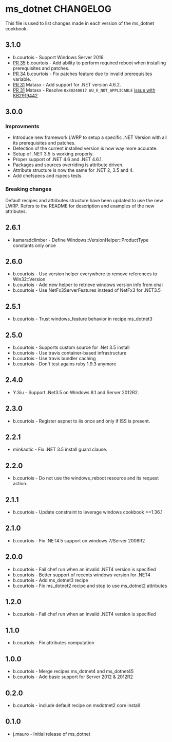 ms_dotnet CHANGELOG
===================

This file is used to list changes made in each version of the ms_dotnet cookbook.

3.1.0
-----
- b.courtois - Support Windows Server 2016.
- [PR 35][pr-35] b.courtois - Add ability to perform required reboot when installing prerequisites and patches.
- [PR 34][pr-34] b.courtois - Fix patches feature due to invalid prerequisites variable.
- [PR 31][pr-31] Matasx - Add support for .NET version 4.6.2.
- [PR 31][pr-31] Matasx - Resolve `0x80240017 WU_E_NOT_APPLICABLE` [issue with KB2919442][issue-29].

3.0.0
-----

### Improvments

* Introduce new framework LWRP to setup a specific .NET Version with all its prerequisites and patches.
* Detection of the current installed version is now way more accurate.
* Setup of .NET 3.5 is working properly.
* Proper support of .NET 4.6 and .NET 4.6.1.
* Packages and sources overriding is attribute driven.
* Attribute structure is now the same for .NET 2, 3.5 and 4.
* Add chefspecs and rspecs tests.

### Breaking changes

Default recipes and attributes structure have been updated to use the new LWRP.
Refers to the README for description and examples of the new attributes.

2.6.1
-----
- kamaradclimber - Define Windows::VersionHelper::ProductType constants only once

2.6.0
-----
- b.courtois - Use version helper everywhere to remove references to Win32::Version
- b.courtois - Add new helper to retrieve windows version info from ohai
- b.courtois - Use NetFx3ServerFeatures instead of NetFx3 for .NET3.5

2.5.1
-----
- b.courtois - Trust windows_feature behavior in recipe ms_dotnet3

2.5.0
-----
- b.courtois - Supports custom source for .Net 3.5 install
- b.courtois - Use travis container-based infrastructure
- b.courtois - Use travis bundler caching
- b.courtois - Don't test agains ruby 1.9.3 anymore

2.4.0
-----
- Y.Siu - Support .Net3.5 on Windows 8.1 and Server 2012R2.

2.3.0
-----
- b.courtois - Register aspnet to iis once and only if ISS is present.

2.2.1
-----
- minkaotic  - Fix .NET 3.5 install guard clause.

2.2.0
-----
- b.courtois - Do not use the windows_reboot resource and its request action.

2.1.1
-----
- b.courtois - Update constraint to leverage windows cookbook >=1.36.1

2.1.0
-----
- b.courtois - Fix .NET4.5 support on windows 7/Server 2008R2

2.0.0
-----
- b.courtois - Fail chef run when an invalid .NET4 version is specified
- b.courtois - Better support of recents windows version for .NET4
- b.courtois - Add ms_dotnet3 recipe
- b.courtois - Fix ms_dotnet2 recipe and stop to use ms_dotnet2 attributes

1.2.0
-----
- b.courtois - Fail chef run when an invalid .NET4 version is specified

1.1.0
-----
- b.courtois - Fix attributes computation

1.0.0
-----
- b.courtois - Merge recipes ms_dotnet4 and ms_dotnet45
- b.courtois - Add basic support for Server 2012 & 2012R2

0.2.0
-----
- b.courtois - include default recipe on msdotnet2 core install

0.1.0
-----
- j.mauro - Initial release of ms_dotnet

[issue-29]: https://github.com/criteo-cookbooks/ms_dotnet/issues/29
[pr-31]:    https://github.com/criteo-cookbooks/ms_dotnet/pull/31
[pr-34]:    https://github.com/criteo-cookbooks/ms_dotnet/pull/34
[pr-35]:    https://github.com/criteo-cookbooks/ms_dotnet/pull/35
